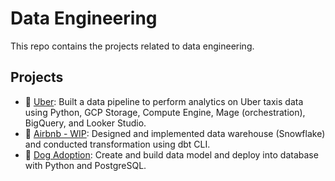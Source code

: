 # Data Engineering

This repo contains the projects related to data engineering.

## Projects

- 🚗 [Uber](https://github.com/katiehuangx/data-engineering/tree/main/Uber%20Project): Built a data pipeline to perform analytics on Uber taxis data using Python, GCP Storage, Compute Engine, Mage (orchestration), BigQuery, and Looker Studio.
- 🏡 [Airbnb - WIP](https://github.com/katiehuangx/data-engineering/tree/main/Airbnb%20Project): Designed and implemented data warehouse (Snowflake) and conducted transformation using dbt CLI.
- 🐶 [Dog Adoption](https://github.com/katiehuangx/data-engineering/tree/main/Dog%20Adoption): Create and build data model and deploy into database with Python and PostgreSQL.
